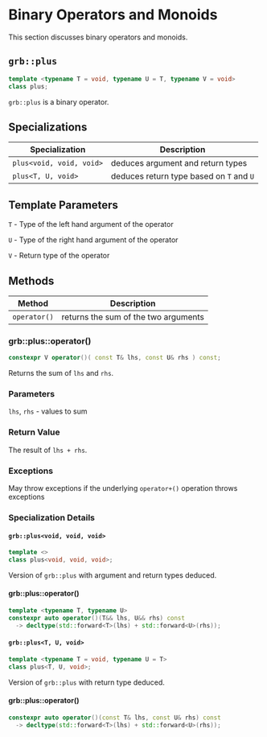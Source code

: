 # Binary Operators and Monoids
This section discusses binary operators and monoids.

## `grb::plus`

```cpp
template <typename T = void, typename U = T, typename V = void>
class plus;
```

`grb::plus` is a binary operator.

## Specializations
Specialization | Description
----- | -----
`plus<void, void, void>` | deduces argument and return types
`plus<T, U, void>` | deduces return type based on `T` and `U`


## Template Parameters
`T` - Type of the left hand argument of the operator

`U` - Type of the right hand argument of the operator

`V` - Return type of the operator

## Methods
Method | Description
----- | -----
`operator()` | returns the sum of the two arguments

### grb::plus::operator()

```cpp
constexpr V operator()( const T& lhs, const U& rhs ) const;
```

Returns the sum of `lhs` and `rhs`.

### Parameters

`lhs`, `rhs` - values to sum

### Return Value

The result of `lhs + rhs`.

### Exceptions

May throw exceptions if the underlying `operator+()` operation throws exceptions

### Specialization Details
#### `grb::plus<void, void, void>`
```cpp
template <>
class plus<void, void, void>;
```
Version of `grb::plus` with argument and return types deduced.

#### grb::plus::operator()

```cpp
template <typename T, typename U>
constexpr auto operator()(T&& lhs, U&& rhs) const
  -> decltype(std::forward<T>(lhs) + std::forward<U>(rhs));
```

#### `grb::plus<T, U, void>`

```cpp
template <typename T = void, typename U = T>
class plus<T, U, void>;
```

Version of `grb::plus` with return type deduced.

#### grb::plus::operator()

```cpp
constexpr auto operator()(const T& lhs, const U& rhs) const
  -> decltype(std::forward<T>(lhs) + std::forward<U>(rhs));
```

